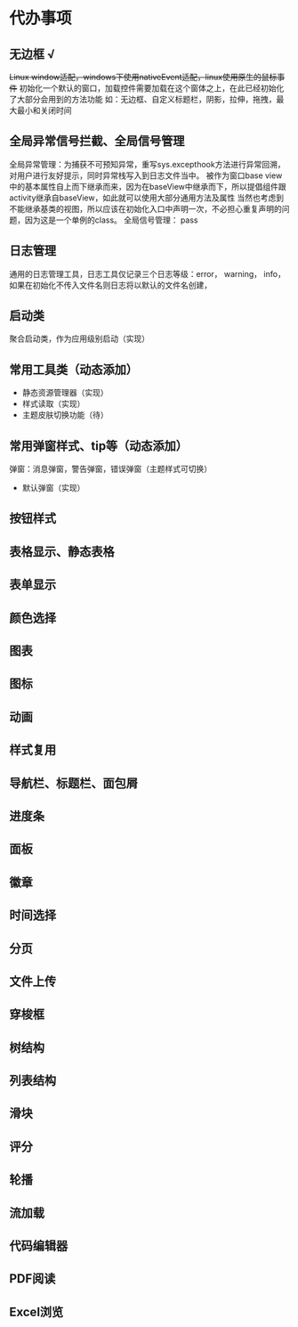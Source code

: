 # 代办事项

## 无边框 √
~~Linux window适配，windows下使用nativeEvent适配，linux使用原生的鼠标事件~~
初始化一个默认的窗口，加载控件需要加载在这个窗体之上，在此已经初始化了大部分会用到的方法功能
如：无边框、自定义标题栏，阴影，拉伸，拖拽，最大最小和关闭时间

## 全局异常信号拦截、全局信号管理
全局异常管理：为捕获不可预知异常，重写sys.excepthook方法进行异常回溯，对用户进行友好提示，同时异常栈写入到日志文件当中。
被作为窗口base view中的基本属性自上而下继承而来，因为在baseView中继承而下，所以提倡组件跟activity继承自baseView，如此就可以使用大部分通用方法及属性
当然也考虑到不能继承基类的视图，所以应该在初始化入口中声明一次，不必担心重复声明的问题，因为这是一个单例的class。
全局信号管理：
pass

## 日志管理
通用的日志管理工具，日志工具仅记录三个日志等级：error， warning， info，如果在初始化不传入文件名则日志将以默认的文件名创建，

## 启动类
聚合启动类，作为应用级别启动（实现）

## 常用工具类（动态添加）
- 静态资源管理器（实现）
- 样式读取（实现）
- 主题皮肤切换功能（待）


## 常用弹窗样式、tip等（动态添加）
弹窗：消息弹窗，警告弹窗，错误弹窗（主题样式可切换）

- 默认弹窗（实现）

## 按钮样式

## 表格显示、静态表格

## 表单显示

## 颜色选择

## 图表

## 图标

## 动画

## 样式复用

## 导航栏、标题栏、面包屑

## 进度条

## 面板

## 徽章

## 时间选择

## 分页

## 文件上传

## 穿梭框

## 树结构

## 列表结构

## 滑块

## 评分

## 轮播

## 流加载

## 代码编辑器

## PDF阅读

## Excel浏览